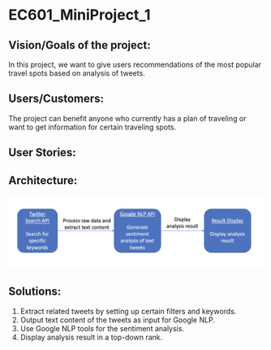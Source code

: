 # EC601_MiniProject_1

## Vision/Goals of the project:
In this project, we want to give users recommendations of the most popular travel spots based on analysis of tweets.

## Users/Customers:
The project can benefit anyone who currently has a plan of traveling or want to get information for certain traveling spots.

## User Stories:


## Architecture:
![image text](https://github.com/MengtingSong/EC601_MiniProject_1/blob/master/601_mini1_architecture_v2.png)

## Solutions:
1. Extract related tweets by setting up certain filters and keywords.
2. Output text content of the tweets as input for Google NLP.
3. Use Google NLP tools for the sentiment analysis.
4. Display analysis result in a top-down rank.
